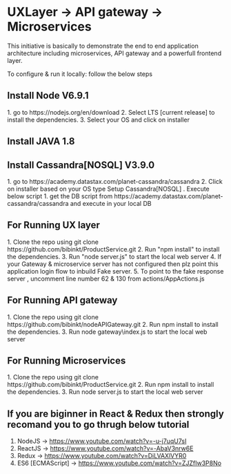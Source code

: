 # UXLayer -> API gateway -> Microservices

This initiative is basically to demonstrate the end to end application architecture including microservices,
API gateway and a powerfull frontend layer.

To configure & run it locally: follow the below steps

<h2>Install Node V6.9.1</h2>
1.	go to https://nodejs.org/en/download
2.	Select LTS [current release] to install the dependencies.
3.	Select your OS and click on installer

<h2>Install JAVA 1.8</h2>

<h2>Install Cassandra[NOSQL] V3.9.0</h2>
1.	go to https://academy.datastax.com/planet-cassandra/cassandra
2.	Click on installer based on your OS type
Setup Cassandra[NOSQL] . Execute below script
1.	get the DB script from https://academy.datastax.com/planet-cassandra/cassandra and execute in your local DB

<h2>For Running UX layer</h2>
1.	Clone the repo using git clone https://github.com/bibinkt/ProductService.git
2.	Run "npm install" to install the dependencies.
3.	Run "node server.js" to start the local web server
4.  If your Gateway & microservice server has not configured then plz point this application login flow to inbuild Fake server.
5.  To point to the fake response server , uncomment line number 62 & 130 from actions/AppActions.js

<h2>For Running API gateway</h2>
1.	Clone the repo using git clone https://github.com/bibinkt/nodeAPIGateway.git
2.	Run npm install to install the dependencies.
3.	Run node gateway\index.js to start the local web server

<h2>For Running Microservices</h2>
1.	Clone the repo using git clone https://github.com/bibinkt/ProductService.git
2.	Run npm install to install the dependencies.
3.	Run node server.js to start the local web server

<h2>If you are biginner in React & Redux then strongly recomand you to go thrugh below tutorial</h2>

1. NodeJS -> https://www.youtube.com/watch?v=-u-j7uqU7sI
2. ReactJS -> https://www.youtube.com/watch?v=-AbaV3nrw6E
3. Redux -> https://www.youtube.com/watch?v=DiLVAXlVYR0
4. ES6 [ECMAScript] -> https://www.youtube.com/watch?v=ZJZfIw3P8No


